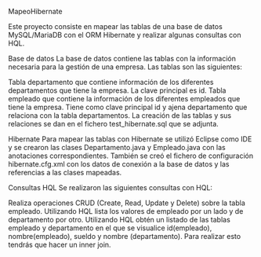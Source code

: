 MapeoHibernate

Este proyecto consiste en mapear las tablas de una base de datos MySQL/MariaDB con el ORM Hibernate y realizar algunas consultas con HQL.

Base de datos
La base de datos contiene las tablas con la información necesaria para la gestión de una empresa. Las tablas son las siguientes:

Tabla departamento que contiene información de los diferentes departamentos que tiene la empresa. La clave principal es id.
Tabla empleado que contiene la información de los diferentes empleados que tiene la empresa. Tiene como clave principal id y ajena departamento que relaciona con la tabla departamentos.
La creación de las tablas y sus relaciones se dan en el fichero test_hibernate.sql que se adjunta.

Hibernate
Para mapear las tablas con Hibernate se utilizó Eclipse como IDE y se crearon las clases Departamento.java y Empleado.java con las anotaciones correspondientes. También se creó el fichero de configuración hibernate.cfg.xml con los datos de conexión a la base de datos y las referencias a las clases mapeadas.

Consultas HQL
Se realizaron las siguientes consultas con HQL:

Realiza operaciones CRUD (Create, Read, Update y Delete) sobre la tabla empleado.
Utilizando HQL lista los valores de empleado por un lado y de departamento por otro.
Utilizando HQL obtén un listado de las tablas empleado y departamento en el que se visualice id(empleado), nombre(empleado), sueldo y nombre (departamento). Para realizar esto tendrás que hacer un inner join.
